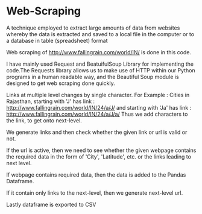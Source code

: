 # Web-Scraping
A technique employed to extract large amounts of data from websites whereby the data is extracted and saved to a local file in the computer or to a database in table (spreadsheet) format

Web scraping of http://www.fallingrain.com/world/IN/ is done in this code.

I have mainly used Request and BeatuifulSoup Library for implementing the code.The Requests library allows us to make use of HTTP within our Python programs in a human readable way, and the Beautiful Soup module is designed to get web scraping done quickly.

Links at multiple level changes by single character.
For Example : 
Cities in Rajasthan, starting with 'J' has link : http://www.fallingrain.com/world/IN/24/a/J/
and starting with 'Ja' has link : http://www.fallingrain.com/world/IN/24/a/J/a/
Thus we add characters to the link, to get onto next-level.


We generate links and then check whether the given link or url is valid or not.

If the url is active, then we need to see whether the given webpage contains the required data in the form of 'City', 'Latitude', etc. or the links leading to next level. 

If webpage contains required data, then the data is added to the Pandas Dataframe. 

If it contain only links to the next-level, then we generate next-level url.

Lastly dataframe is exported to CSV 
